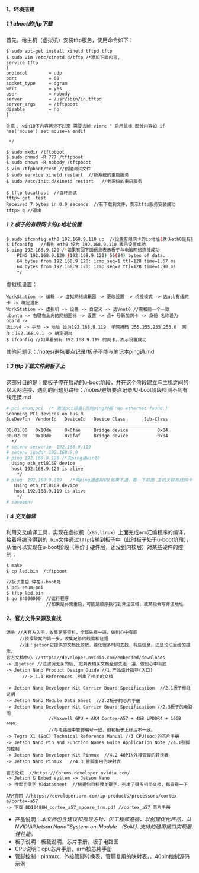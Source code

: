 #### 1、环境搭建

#####  1.1 uboot的tftp下载

首先，给主机（虚拟机）安装tftp服务，使用命令如下：

```
$ sudo apt-get install xinetd tftpd tftp	
$ sudo vim /etc/xinetd.d/tftp /*添加下面内容, 
service tftp
{
protocol        = udp
port            = 69
socket_type     = dgram
wait            = yes
user            = nobody
server          = /usr/sbin/in.tftpd
server_args     = /tftpboot
disable         = no
}
 
注意： win10下内容拷贝不过来 需要去掉.vimrc " 启用鼠标 部分内容如 if has('mouse') set mouse=a endif

 */

$ sudo mkdir /tftpboot
$ sudo chmod -R 777 /tftpboot
$ sudo chown -R nobody /tftpboot 
$ vim /tfpboot/test //创建测试文件
$ sudo service xinetd restart  //新系统的重启服务
$ sudo /etc/init.d/xinetd restart  	//老系统的重启服务

$ tftp localhost  //自环测试
tftp> get  test
Received 7 bytes in 0.0 seconds  //有下载到文件，表示tftp服务安装成功
tftp> q //退出
```

##### 1.2 板子的有限网卡的ip地址设置

```bash
$ sudo ifconfig eth0 192.168.9.110 up  //设置有限网卡的ip地址(默认eth0是有些网卡)
$ ifconifg   //看到 eth0 设为 192.168.9.110 表示设置成功
$ ping 192.168.9.120 /*如果有回下面信息表示板子与电脑网络连接成功
    PING 192.168.9.120 (192.168.9.120) 56(84) bytes of data.
    64 bytes from 192.168.9.120: icmp_seq=1 ttl=128 time=1.67 ms
    64 bytes from 192.168.9.120: icmp_seq=2 ttl=128 time=1.90 ms
   	*/
```

虚拟机设置：

```
WorkStation -> 编辑 -> 虚拟网络编辑器 -> 更改设置 -> 桥接模式 -> 选usb有线网卡 -> 确定退出
WorkStation -> 虚拟机 -> 设置 -> 自定义 -> 选Vnet0 //需和前一个一致
ubuntu -> 右键右上角的网络图标 -> 设置 -> 点+ 号新加网卡 -> 身份 名称设为 board -> 
选ipv4 -> 手动 -> 地址 设为192.168.9.119  子网掩码 255.255.255.255.0  网关：192.168.9.1 -> 确定退出
$ ifconfig //如果看到有 192.168.9.119 的网卡，表示设置成功
```

其他问题见：/notes/避坑要点记录/板子不能与笔记本ping通.md

##### 1.3 tftp下载文件到板子上

这部分目的是：使板子停在启动的u-boot阶段，并在这个阶段建立与主机之间的以太网连接，遇到的问题见路径：/notes/避坑要点记录/U-boot阶段检测不到有线连接.md

```bash
# pci enum;pci  /* 激活pci设备(否则ping时报：No ethernet found.)
Scanning PCI devices on bus 0
BusDevFun  VendorId   DeviceId   Device Class       Sub-Class
_____________________________________________________________
00.01.00   0x10de     0x0fae     Bridge device           0x04
00.02.00   0x10de     0x0faf     Bridge device           0x04	
  */	
# setenv serverip  192.168.9.119 
# setenv ipaddr 192.168.9.9
# ping 192.168.9.120 /*先ping通win10
  Using eth_rtl8169 device
  host 192.168.9.120 is alive
	*/
# ping  192.168.9.119   /*再ping通虚拟机(如果不通，看一下前面 主机关联有线网卡设定静态ip）
   Using eth_rtl8169 device
   host 192.168.9.119 is alive
    */
# saveeenv
```

##### 1.4 交叉编译

利用交叉编译工具，实现在虚拟机（`x86,linux`）上面完成`arm`汇编程序的编译，接着将编译得到的`.bin`文件通过`tftp`传输到板子中（此时板子处于u-boot阶段），从而可以实现在u-boot阶段（等价于硬件层，还没到内核层）对某些硬件的控制；

```bash
$ make
$ cp led.bin  /tftpboot

//板子重启 停在u-boot处
$ pci enum;pci
$ tftp led.bin
$ go 84000000  //运行程序
               //如果是异常重启，可能是顺序执行到非法区域，或某指令写非法地址
```



#### 2、官方文件来源及查找

```
源头 //从官方入手，收集足够资料，全部先看一遍，做到心中有底
     //侦探破案的第一步，收集足够的线索和证据
     //注：jetson它提供的文档比较散，要化很多时间去找，有些信息，还是论坛里给的提示，
官方文档中心 //https://developer.nvidia.com/embedded/downloads	
-> 选jetson //过滤调无关的后, 把列表相关文档全部先走一遍，做到心中有底  
-> Jetson Nano Product Design Guide //1.产品设计指导(入口)
      //-> 1.1 References  列出了相关的文档
 
-> Jetson Nano Developer Kit Carrier Board Specification  //2.1板子标注说明  
-> Jetson Nano Module Data Sheet  //2.2板子的芯片手册      
-> Jetson Nano Developer Kit Carrier Board Specification //2.3板子的电路图
     			//Maxwell GPU + ARM Cortex-A57 + 4GB LPDDR4 + 16GB eMMC
     			//与电路图中管脚编号一致，但和板子上标注不一致。
-> Tegra X1 (SoC) Technical Reference Manual //3 CPU(soc)的芯片手册    				             
-> Jetson Nano Pin and Function Names Guide Application Note //4.1引脚的控制
-> Jetson Nano Developer Kit Pinmux  //4.2 40PIN外接管脚的转换表    
-> Jetson Nano Pinmux   //4.3 管脚复用的映射表 

官方论坛  //https://forums.developer.nvidia.com/	
-> Jetson & Embed system -> Jetson Nano 
-> 搜索关键字 如datasheet  //根据你目标搜关键字，列出了很多相关文档，都查看一下

ARM官网 //https://developer.arm.com/ip-products/processors/cortex-a/cortex-a57 
-> 下载 DDI0488H_cortex_a57_mpcore_trm.pdf //cortex_a57 芯片手册
```

- 产品说明：*本文档包含建议和指导方针，供工程师遵循，以创建优化产品，从NVIDIA®Jetson Nano™System-on-Module （SoM）支持的通用接口实现最佳性能。*
- 板子说明：板载说明，芯片手册，板子电路图
- CPU说明：cpu芯片手册，arm核芯片手册
- 管脚控制：pinmux，外接管脚转换表，管脚复用的映射表，，40pin控制源码示例